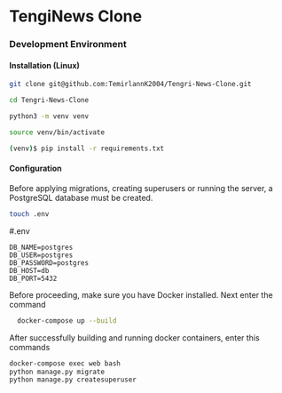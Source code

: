 # TengiNews Clone


### Development Environment


#### Installation (Linux)


```bash
git clone git@github.com:TemirlannK2004/Tengri-News-Clone.git

cd Tengri-News-Clone

python3 -m venv venv

source venv/bin/activate

(venv)$ pip install -r requirements.txt
```

#### Configuration
Before applying migrations, creating superusers or running the server, a PostgreSQL database must be created.

```sh
touch .env
```

#.env
```
DB_NAME=postgres
DB_USER=postgres
DB_PASSWORD=postgres
DB_HOST=db
DB_PORT=5432
```
Before proceeding, make sure you have Docker installed. Next enter the command
```bash
  docker-compose up --build
```

After successfully building and running docker containers, enter this commands
```bash
docker-compose exec web bash
python manage.py migrate
python manage.py createsuperuser
```